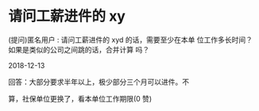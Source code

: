 # 请问工薪进件的 xy

(提问)匿名用户 : 请问工薪进件的 xyd 的话，需要至少在本单 位工作多长时间？如果是类似的公司之间跳的话，合并计算 吗？

2018-12-13

回答：大部分要求半年以上，极少部分三个月可以进件。不

算，社保单位更换了，看本单位工作期限(0 赞)